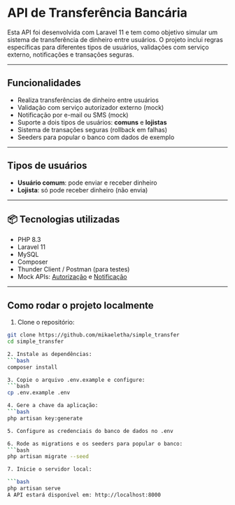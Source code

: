 # API de Transferência Bancária

Esta API foi desenvolvida com Laravel 11 e tem como objetivo simular um sistema de transferência de dinheiro entre usuários. O projeto inclui regras específicas para diferentes tipos de usuários, validações com serviço externo, notificações e transações seguras.

---

## Funcionalidades

- Realiza transferências de dinheiro entre usuários
- Validação com serviço autorizador externo (mock)
- Notificação por e-mail ou SMS (mock)
- Suporte a dois tipos de usuários: **comuns** e **lojistas**
- Sistema de transações seguras (rollback em falhas)
- Seeders para popular o banco com dados de exemplo

---

## Tipos de usuários

- **Usuário comum**: pode enviar e receber dinheiro
- **Lojista**: só pode receber dinheiro (não envia)

---

## 📦 Tecnologias utilizadas

- PHP 8.3
- Laravel 11
- MySQL
- Composer
- Thunder Client / Postman (para testes)
- Mock APIs: [Autorização](https://util.devi.tools/api/v2/authorize) e [Notificação](https://util.devi.tools/api/v1/notify)

---

## Como rodar o projeto localmente

1. Clone o repositório:
```bash
git clone https://github.com/mikaeletha/simple_transfer
cd simple_transfer

2. Instale as dependências:
```bash
composer install

3. Copie o arquivo .env.example e configure:
```bash
cp .env.example .env

4. Gere a chave da aplicação:
```bash
php artisan key:generate

5. Configure as credenciais do banco de dados no .env

6. Rode as migrations e os seeders para popular o banco:
```bash
php artisan migrate --seed

7. Inicie o servidor local:

```bash
php artisan serve
A API estará disponível em: http://localhost:8000
